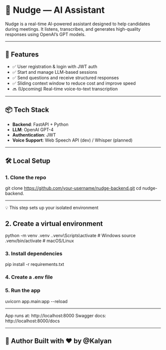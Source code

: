# 🧠 Nudge — AI Assistant

Nudge is a real-time AI-powered assistant designed to help candidates during meetings. It listens, transcribes, and generates high-quality responses using OpenAI’s GPT models.

---

## 🚀 Features

- ✅ User registration & login with JWT auth
- ✅ Start and manage LLM-based sessions
- ✅ Send questions and receive structured responses
- ✅ Sliding context window to reduce cost and improve speed
- 🔜 (Upcoming) Real-time voice-to-text transcription

---

## 📦 Tech Stack

- **Backend**: FastAPI + Python
- **LLM**: OpenAI GPT-4
- **Authentication**: JWT
- **Voice Support**: Web Speech API (dev) / Whisper (planned)

---

## 🛠️ Local Setup

### 1. Clone the repo
git clone https://github.com/your-username/nudge-backend.git
cd nudge-backend.

---

💡 This step sets up your isolated environment

## 2. Create a virtual environment

python -m venv .venv
.\.venv\Scripts\activate   # Windows
source .venv/bin/activate  # macOS/Linux

### 3. Install dependencies

pip install -r requirements.txt

### 4. Create a .env file

### 5. Run the app
uvicorn app.main:app --reload

---

App runs at: http://localhost:8000
Swagger docs: http://localhost:8000/docs 

---


🧑 Author
Built with ❤️ by @Kalyan
---





